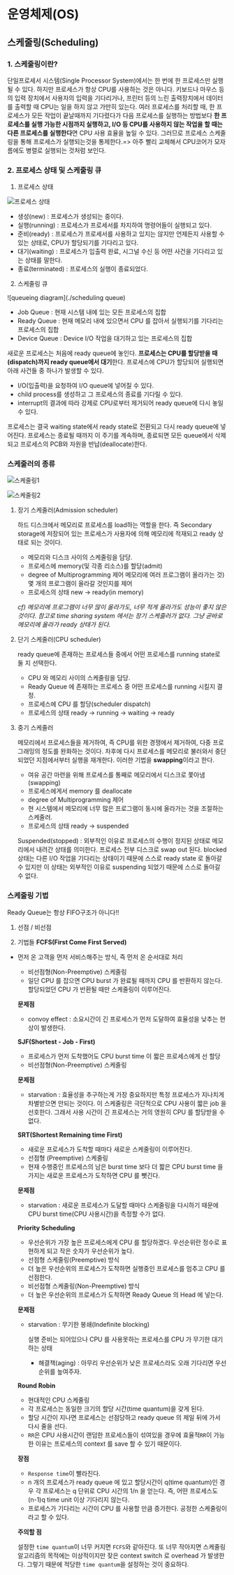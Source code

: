 # 운영체제(OS)

## 스케줄링(Scheduling)

### 1. 스케줄링이란?

단일프로세서 시스템(Single Processor System)에서는 한 번에 한 프로세스만 실행될 수 있다. 하지만 프로세스가 항상 CPU를 사용하는 것은 아니다. 키보드나 마우스 등의 입력 장치에서 사용자의 입력을 기다리거나, 프린터 등의 느린 출력장치에서 데이터를 출력할 때 CPU는 일을 하지 않고 가만히 있는다. 여러 프로세스를 처리할 때, 한 프로세스가 모든 작업이 끝날때까지 기다렸다가 다음 프로세스를 실행하는 방법보다 **한 프로세스를 실행 가능한 시점까지 실행하고, I/O 등 CPU를 사용하지 않는 작업을 할 때는 다른 프로세스를 실행한다**면 CPU 사용 효율을 높일 수 있다. 그러므로 프로세스 스케줄링을 통해 프로세스가 실행되는것을 통제한다.=> 아주 빨리 교체해서 CPU코어가 모자름에도 병렬로 실행되는 것처럼 보인다. 

### 2. 프로세스 상태 및 스케줄링 큐

1. 프로세스 상태

 ![프로세스 상태](./process) 

* 생성(new) : 프로세스가 생성되는 중이다.
* 실행(running) : 프로세스가 프로세서를 차지하여 명령어들이 실행되고 있다.
* 준비(ready) : 프로세스가 프로세서를 사용하고 있지는 않지만 언제든지 사용할 수 있는 상태로, CPU가 할당되기를 기다리고 있다.
* 대기(waiting) : 프로세스가 입출력 완료, 시그널 수신 등 어떤 사건을 기다리고 있는 상태를 말한다.
* 종료(terminated) : 프로세스의 실행이 종료되었다.

2. 스케줄링 큐

  ![queueing diagram](./scheduling queue) 

- Job Queue : 현재 시스템 내에 있는 모든 프로세스의 집합
- Ready Queue : 현재 메모리 내에 있으면서 CPU 를 잡아서 실행되기를 기다리는 프로세스의 집합
- Device Queue : Device I/O 작업을 대기하고 있는 프로세스의 집합

새로운 프로세스는 처음에 ready queue에 놓인다. **프로세스는 CPU를 할당받을 때(dispatch)까지 ready queue에서 대기**한다. 프로세스에 CPU가 할당되어 실행되면 아래 사건들 중 하나가 발생할 수 있다.

* I/O(입출력)을 요청하여 I/O queue에 넣어질 수 있다.
* child process를 생성하고 그 프로세스의 종료를 기다릴 수 있다.
* interrupt의 결과에 따라 강제로 CPU로부터 제거되어 ready queue에 다시 놓일 수 있다.

프로세스는 결국 waiting state에서 ready state로 전환되고 다시 ready queue에 넣어진다. 프로세스는 종료될 때까지 이 주기를 계속하며, 종료되면 모든 queue에서 삭제되고 프로세스의 PCB와 자원을 반납(deallocate)한다.

### 스케줄러의 종류

![스케줄링1](./schedule1) 

 ![스케줄링2](C:\Users\jr435\Desktop\면접\os\scheduling\schedule2) 

1. 장기 스케줄러(Admission scheduler)

   하드 디스크에서 메모리로 프로세스를 load하는 역할을 한다. 즉 Secondary storage에 저장되어 있는 프로세스가 사용자에 의해 메모리에 적재되고 ready 상태로 되는 것이다. 

   - 메모리와 디스크 사이의 스케줄링을 담당.
   - 프로세스에 memory(및 각종 리소스)를 할당(admit)
   - degree of Multiprogramming 제어
     메모리에 여러 프로그램이 올라가는 것) 몇 개의 프로그램이 올라갈 것인지를 제어
   - 프로세스의 상태
     new -> ready(in memory)

   *cf) 메모리에 프로그램이 너무 많이 올라가도, 너무 적게 올라가도 성능이 좋지 않은 것이다. 참고로 time sharing system 에서는 장기 스케줄러가 없다. 그냥 곧바로 메모리에 올라가 ready 상태가 된다.*

2. 단기 스케줄러(CPU scheduler)

   ready queue에 존재하는 프로세스들 중에서 어떤 프로세스를 running state로 둘 지 선택한다. 

   - CPU 와 메모리 사이의 스케줄링을 담당.
   - Ready Queue 에 존재하는 프로세스 중 어떤 프로세스를 running 시킬지 결정.
   - 프로세스에 CPU 를 할당(scheduler dispatch)
   - 프로세스의 상태
     ready -> running -> waiting -> ready

3. 중기 스케줄러

   메모리에서 프로세스들을 제거하여, 즉 CPU를 위한 경쟁에서 제거하여, 다중 프로그래밍의 정도를 완화하는 것이다. 차후에 다시 프로세스를 메모리로 불러와서 중단되었던 지점에서부터 실행을 재개한다. 이러한 기법을 **swapping**이라고 한다. 

   - 여유 공간 마련을 위해 프로세스를 통째로 메모리에서 디스크로 쫓아냄 (swapping)
   - 프로세스에게서 memory 를 deallocate
   - degree of Multiprogramming 제어
   - 현 시스템에서 메모리에 너무 많은 프로그램이 동시에 올라가는 것을 조절하는 스케줄러.
   - 프로세스의 상태
     ready -> suspended

    Suspended(stopped) : 외부적인 이유로 프로세스의 수행이 정지된 상태로 메모리에서 내려간 상태를 의미한다. 프로세스 전부 디스크로 swap out 된다. blocked 상태는 다른 I/O 작업을 기다리는 상태이기 때문에 스스로 ready state 로 돌아갈 수 있지만 이 상태는 외부적인 이유로 suspending 되었기 때문에 스스로 돌아갈 수 없다. 

### 스케줄링 기법

Ready Queue는 항상 FIFO구조가 아니다!!

1. 선점 / 비선점

2. 기법들
**FCFS(First Come First Served)**

* 먼저 온 고객을 먼저 서비스해주는 방식, 즉 먼저 온 순서대로 처리
  * 비선점형(Non-Preemptive) 스케줄링
  * 일단 CPU 를 잡으면 CPU burst 가 완료될 때까지 CPU 를 반환하지 않는다. 할당되었던 CPU 가 반환될 때만 스케줄링이 이루어진다.
  
  **문제점**
  
  * convoy effect : 소요시간이 긴 프로세스가 먼저 도달하여 효율성을 낮추는 현상이 발생한다.
  
  
  
  **SJF(Shortest - Job - First)**
  
  * 프로세스가 먼저 도착했어도 CPU burst time 이 짧은 프로세스에게 선 할당
  * 비선점형(Non-Preemptive) 스케줄링
  
  **문제점**
  
  * starvation : 효율성을 추구하는게 가장 중요하지만 특정 프로세스가 지나치게 차별받으면 안되는 것이다. 이 스케줄링은 극단적으로 CPU 사용이 짧은 job 을 선호한다. 그래서 사용 시간이 긴 프로세스는 거의 영원히 CPU 를 할당받을 수 없다.
  
  
  
  **SRT(Shortest Remaining time First)**
  
  * 새로운 프로세스가 도착할 때마다 새로운 스케줄링이 이루어진다.
  * 선점형 (Preemptive) 스케줄링
  * 현재 수행중인 프로세스의 남은 burst time 보다 더 짧은 CPU burst time 을 가지는 새로운 프로세스가 도착하면 CPU 를 뺏긴다.
  
  **문제점**
  
  * starvation : 새로운 프로세스가 도달할 때마다 스케줄링을 다시하기 때문에 CPU burst time(CPU 사용시간)을 측정할 수가 없다.
  
  
  
  **Priority Scheduling**
  
  * 우선순위가 가장 높은 프로세스에게 CPU 를 할당하겠다. 우선순위란 정수로 표현하게 되고 작은 숫자가 우선순위가 높다.
  * 선점형 스케줄링(Preemptive) 방식
  * 더 높은 우선순위의 프로세스가 도착하면 실행중인 프로세스를 멈추고 CPU 를 선점한다.
  * 비선점형 스케줄링(Non-Preemptive) 방식
  * 더 높은 우선순위의 프로세스가 도착하면 Ready Queue 의 Head 에 넣는다.
  
  **문제점**
  
  * starvation : 무기한 봉쇄(Indefinite blocking)
  
    실행 준비는 되어있으나 CPU 를 사용못하는 프로세스를 CPU 가 무기한 대기하는 상태
  
    - 해결책(aging) : 아무리 우선순위가 낮은 프로세스라도 오래 기다리면 우선순위를 높여주자.
  
  
  
  **Round Robin**
  
  * 현대적인 CPU 스케줄링
  * 각 프로세스는 동일한 크기의 할당 시간(time quantum)을 갖게 된다.
  * 할당 시간이 지나면 프로세스는 선점당하고 ready queue 의 제일 뒤에 가서 다시 줄을 선다.
  * `RR`은 CPU 사용시간이 랜덤한 프로세스들이 섞여있을 경우에 효율적`RR`이 가능한 이유는 프로세스의 context 를 save 할 수 있기 때문이다.
  
  **장점**
  
  * `Response time`이 빨라진다.
  * n 개의 프로세스가 ready queue 에 있고 할당시간이 q(time quantum)인 경우 각 프로세스는 q 단위로 CPU 시간의 1/n 을 얻는다. 즉, 어떤 프로세스도 (n-1)q time unit 이상 기다리지 않는다.
  * 프로세스가 기다리는 시간이 CPU 를 사용할 만큼 증가한다. 공정한 스케줄링이라고 할 수 있다.
  
  **주의할 점**
  
  설정한 `time quantum`이 너무 커지면 `FCFS`와 같아진다. 또 너무 작아지면 스케줄링 알고리즘의 목적에는 이상적이지만 잦은 context switch 로 overhead 가 발생한다. 그렇기 때문에 적당한 `time quantum`을 설정하는 것이 중요하다.
